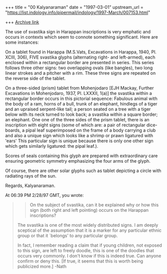 +++
title = "00 Kalyanaraman"
date = "1997-03-01"
upstream_url = "https://list.indology.info/pipermail/indology/1997-March/007153.html"

+++
[Archive link](https://list.indology.info/pipermail/indology/1997-March/007153.html)

The use of svastika sign in Harappan inscriptions is very emphatic and 
occurs in contexts which seem to connote something significant. Here
are some instances:

On a tablet found in Harappa 
(M.S.Vats, Excavations in Harappa, 1940, Pl. XCIII, 306),
FIVE svastika glyphs (alternating right- and left-armed), 
each enclosed within a rectangular border are presented in series. This
series follows three other signs: two overlapping ovals (like bangles), 
two long linear strokes and a pitcher with a rim. These three signs
are repeated on the reverse side of the tablet.

On a three-sided (prism) tablet from Mohenjodaro
[EJH Mackay, Further Excavations in Mohenjodaro, 1937, Pl. LXXXII, 1(a)]
the svastika within a rectangular border occurs in this pictorial sequence:
Fabulous animal with the body of a ram, horns of a bull, trunk of an elephant,
hindlegs of a tiger and an upraised serpent-like tail; a person seated on a tree with
a tiger below with its neck turned to look back; a svastika within a square border;
an elephant. One one of the three sides of the prism tablet, there is an inscription
with eight signs (some of which are: a pair of rectangular dice-boards, a pipal leaf
superimposed on the frame of a body carrying a club and also a unique sign which
looks like a shrimp or prawn ligatured with 'ears' This particular sign is unique because
there is only one other sign which gets similarly ligatured: the pipal leaf.).

Scores of seals containing this glyph are prepared with extraordinary care ensuring
geometric symmetry emphasizing the four arms of the glyph. 

Of course, there are other solar glyphs such as tablet depicting a circle with radiating
rays of the sun.

Regards, Kalyanaraman.

At 06:39 PM 2/28/97 GMT, you wrote:
>
>> On the subject of svastika, can it be explained why or how this sign 
>> (both right and left pointing) occurs on the Harappan inscriptions?
>
>The svastika is one of the most widely distributed signs. I am
>deeply sceptical of the assumption that it is a marker for any particular
>ethnic group or that it `belongs' to any particular group.
>
>In fact, I remember reading a claim that if young children, not exposed
>to this sign, are left to freely doodle, this is one of the doodles that
>occurs very commonly. I don't know if this is indeed true. Can anyone
>confirm or deny this. [If true, it seems that this is worth being
>publicized more.]
>-Nath
>
>
>




